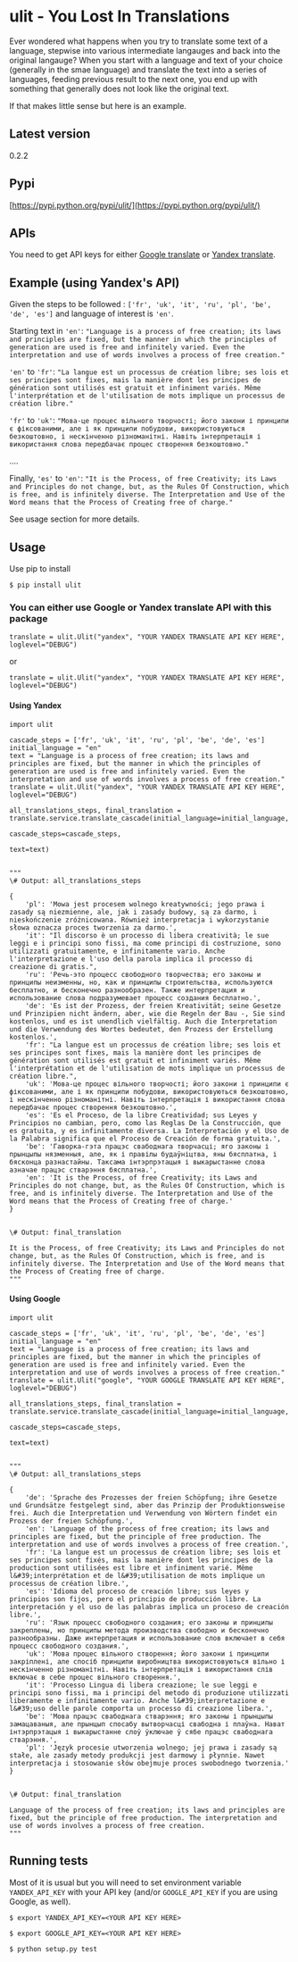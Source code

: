 # ulit - You Lost In Translations


Ever wondered what happens when you try to translate some text of a language, stepwise into various intermediate langauges and back into the original langauge? When you start with a language and text of your choice (generally in the smae language) and translate the text into a series of languages, feeding previous result to the next one, you end up with something that generally does not look like the original text.

If that makes little sense but here is an example.


## Latest version

0.2.2

## Pypi

[https://pypi.python.org/pypi/ulit/](https://pypi.python.org/pypi/ulit/)

## APIs

You need to get API keys for either [Google translate](https://cloud.google.com/translate/docs) or [Yandex translate](https://tech.yandex.com/translate/).






## Example (using Yandex's API)

Given the steps to be followed : `['fr', 'uk', 'it', 'ru', 'pl', 'be', 'de', 'es']` and language of interest is `'en'`.

Starting text in `'en'`: `"Language is a process of free creation; its laws and principles are fixed, but the manner in which the principles of generation are used is free and infinitely varied. Even the interpretation and use of words involves a process of free creation."`

`'en'` to `'fr'`: `"La langue est un processus de création libre; ses lois et ses principes sont fixes, mais la manière dont les principes de génération sont utilisés est gratuit et infiniment variés. Même l'interprétation et de l'utilisation de mots implique un processus de création libre."`

`'fr'` to `'uk'`: `"Мова-це процес вільного творчості; його закони і принципи є фіксованими, але і як принципи побудови, використовуються безкоштовно, і нескінченно різноманітні. Навіть інтерпретація і використання слова передбачає процес створення безкоштовно."`

....

Finally, `'es'` to `'en'`: `"It is the Process, of free Creativity; its Laws and Principles do not change, but, as the Rules Of Construction, which is free, and is infinitely diverse. The Interpretation and Use of the Word means that the Process of Creating free of charge."`

See usage section for more details.


## Usage

Use pip to install 

```
$ pip install ulit

```

### You can either use Google or Yandex translate API with this package

```
translate = ulit.Ulit("yandex", "YOUR YANDEX TRANSLATE API KEY HERE", loglevel="DEBUG")
```
or 

```
translate = ulit.Ulit("yandex", "YOUR YANDEX TRANSLATE API KEY HERE", loglevel="DEBUG")
```

#### Using Yandex

```
import ulit

cascade_steps = ['fr', 'uk', 'it', 'ru', 'pl', 'be', 'de', 'es']
initial_language = "en"
text = "Language is a process of free creation; its laws and principles are fixed, but the manner in which the principles of generation are used is free and infinitely varied. Even the interpretation and use of words involves a process of free creation."
translate = ulit.Ulit("yandex", "YOUR YANDEX TRANSLATE API KEY HERE", loglevel="DEBUG")

all_translations_steps, final_translation = translate.service.translate_cascade(initial_language=initial_language,
											                                     cascade_steps=cascade_steps,
    										                                     text=text)
    										                                     

"""
\# Output: all_translations_steps

{
    'pl': 'Mowa jest procesem wolnego kreatywności; jego prawa i zasady są niezmienne, ale, jak i zasady budowy, są za darmo, i nieskończenie zróżnicowana. Również interpretacja i wykorzystanie słowa oznacza proces tworzenia za darmo.',
    'it': "Il discorso è un processo di libera creatività; le sue leggi e i principi sono fissi, ma come principi di costruzione, sono utilizzati gratuitamente, e infinitamente vario. Anche l'interpretazione e l'uso della parola implica il processo di creazione di gratis.",
    'ru': 'Речь-это процесс свободного творчества; его законы и принципы неизменны, но, как и принципы строительства, используются бесплатно, и бесконечно разнообразен. Также интерпретация и использование слова подразумевает процесс создания бесплатно.',
    'de': 'Es ist der Prozess, der freien Kreativität; seine Gesetze und Prinzipien nicht ändern, aber, wie die Regeln der Bau -, Sie sind kostenlos, und es ist unendlich vielfältig. Auch die Interpretation und die Verwendung des Wortes bedeutet, den Prozess der Erstellung kostenlos.',
    'fr': "La langue est un processus de création libre; ses lois et ses principes sont fixes, mais la manière dont les principes de génération sont utilisés est gratuit et infiniment variés. Même l'interprétation et de l'utilisation de mots implique un processus de création libre.",
    'uk': 'Мова-це процес вільного творчості; його закони і принципи є фіксованими, але і як принципи побудови, використовуються безкоштовно, і нескінченно різноманітні. Навіть інтерпретація і використання слова передбачає процес створення безкоштовно.',
    'es': 'Es el Proceso, de la libre Creatividad; sus Leyes y Principios no cambian, pero, como las Reglas De la Construcción, que es gratuita, y es infinitamente diversa. La Interpretación y el Uso de la Palabra significa que el Proceso de Creación de forma gratuita.',
    'be': 'Гаворка-гэта працэс свабоднага творчасці; яго законы і прынцыпы нязменныя, але, як і правілы будаўніцтва, яны бясплатна, і бясконца разнастайны. Таксама інтэрпрэтацыя і выкарыстанне слова азначае працэс стварэння бясплатна.',
    'en': 'It is the Process, of free Creativity; its Laws and Principles do not change, but, as the Rules Of Construction, which is free, and is infinitely diverse. The Interpretation and Use of the Word means that the Process of Creating free of charge.'
}


\# Output: final_translation

It is the Process, of free Creativity; its Laws and Principles do not change, but, as the Rules Of Construction, which is free, and is infinitely diverse. The Interpretation and Use of the Word means that the Process of Creating free of charge.
"""	                                            

```

#### Using Google

```
import ulit

cascade_steps = ['fr', 'uk', 'it', 'ru', 'pl', 'be', 'de', 'es']
initial_language = "en"
text = "Language is a process of free creation; its laws and principles are fixed, but the manner in which the principles of generation are used is free and infinitely varied. Even the interpretation and use of words involves a process of free creation."
translate = ulit.Ulit("google", "YOUR GOOGLE TRANSLATE API KEY HERE", loglevel="DEBUG")

all_translations_steps, final_translation = translate.service.translate_cascade(initial_language=initial_language,
											                                     cascade_steps=cascade_steps,
    										                                     text=text)
    										                                     

"""
\# Output: all_translations_steps

{
    'de': 'Sprache des Prozesses der freien Schöpfung; ihre Gesetze und Grundsätze festgelegt sind, aber das Prinzip der Produktionsweise frei. Auch die Interpretation und Verwendung von Wörtern findet ein Prozess der freien Schöpfung.',
    'en': 'Language of the process of free creation; its laws and principles are fixed, but the principle of free production. The interpretation and use of words involves a process of free creation.',
    'fr': 'La langue est un processus de création libre; ses lois et ses principes sont fixés, mais la manière dont les principes de la production sont utilisées est libre et infiniment varié. Même l&#39;interprétation et de l&#39;utilisation de mots implique un processus de création libre.',
    'es': 'Idioma del proceso de creación libre; sus leyes y principios son fijos, pero el principio de producción libre. La interpretación y el uso de las palabras implica un proceso de creación libre.',
    'ru': 'Язык процесс свободного создания; его законы и принципы закреплены, но принципы метода производства свободно и бесконечно разнообразны. Даже интерпретация и использование слов включает в себя процесс свободного создания.',
    'uk': 'Мова процес вільного створення; його закони і принципи закріплені, але спосіб принципи виробництва використовуються вільно і нескінченно різноманітні. Навіть інтерпретація і використання слів включає в себе процес вільного створення.',
    'it': 'Processo Lingua di libera creazione; le sue leggi e principi sono fissi, ma i principi del metodo di produzione utilizzati liberamente e infinitamente vario. Anche l&#39;interpretazione e l&#39;uso delle parole comporta un processo di creazione libera.',
    'be': 'Мова працэс свабоднага стварэння; яго законы і прынцыпы замацаваныя, але прынцып спосабу вытворчасці свабодна і плаўна. Нават інтэрпрэтацыя і выкарыстанне слоў ўключае ў сябе працэс свабоднага стварэння.',
    'pl': 'Język procesie utworzenia wolnego; jej prawa i zasady są stałe, ale zasady metody produkcji jest darmowy i płynnie. Nawet interpretacja i stosowanie słów obejmuje proces swobodnego tworzenia.'
}


\# Output: final_translation

Language of the process of free creation; its laws and principles are fixed, but the principle of free production. The interpretation and use of words involves a process of free creation.
"""	                                            

```


## Running tests

Most of it is usual but you will need to set environment variable `YANDEX_API_KEY` with your API key (and/or `GOOGLE_API_KEY` if you are using Google, as well).

```
$ export YANDEX_API_KEY=<YOUR API KEY HERE>

$ export GOOGLE_API_KEY=<YOUR API KEY HERE>

$ python setup.py test

```
